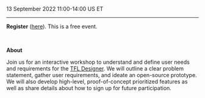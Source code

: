 13 September 2022  11:00-14:00 US ET

---
**Register** ([here](https://cdisc.zoom.us/webinar/register/WN__4u86BaeQImcA-U5tJ1pyQ)). This is a free event.

<br/>

**About**

Join us for an interactive workshop to understand and define user needs and requirements for the [TFL Designer](https://cosa.cdisc.org/directory/tflDesigner). We will outline a clear problem statement, gather user requirements, and ideate an open-source prototype. We will also develop high-level, proof-of-concept prioritized features as well as share details about how to sign up for future participation.